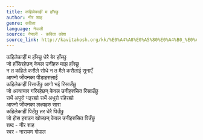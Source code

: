 ```yaml
---
title: कहिलेकाहीं म हाँस्छु
author: नीर शाह
genre: कविता
language: नेपाली
source: नेपाली - कविता कोश
source_link: http://kavitakosh.org/kk/%E0%A4%A8%E0%A5%80%E0%A4%B0_%E0%A4%B6%E0%A4%BE%E0%A4%B9
---
```


कहिलेकाहीं म हाँस्छु धेरै बेर हाँस्छु  
जो हाँसिरहेछन् केवल उनीहरु माझ हाँस्छु  
न त कहिले कसैले सोधे न त मैले कसैलाई सुनाएँ  
आफ्नो जीवनका पीडाहरुलाई  
कहिलेकाहीं रिसाउँछु आगो भई रिसाउँछु  
जो अत्याचार गरिरहेछन् केवल उनीहरुसित रिसाउँछु  
सधैं अपुरो भइरह्यो सधैं अधुरो रहिरह्यो  
आफ्नो जीवनका लक्ष्यहरु सारा  
कहिलेकाहीं पिउँछु तर धेरै पिउँछु  
जो होस हराउन खोज्छन् केवल उनीहरुसित पिउँछु  
शब्द - नीर शाह  
स्वर - नारायण गोपाल
